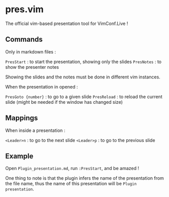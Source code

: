 # pres.vim

The official vim-based presentation tool for VimConf.Live !

## Commands

Only in markdown files :

`PresStart` : to start the presentation, showing only the slides
`PresNotes` : to show the presenter notes

Showing the slides and the notes must be done in different vim instances.

When the presentation in opened :

`PresGoto {number}` : to go to a given slide
`PresReload` : to reload the current slide (might be needed if the window has changed size)

## Mappings

When inside a presentation :

`<Leader>n` : to go to the next slide
`<Leader>p` : to go to the previous slide

## Example

Open `Plugin_presentation.md`, run `:PresStart`, and be amazed !

One thing to note is that the plugin infers the name of the presentation from the file name, thus
the name of this presentation will be `Plugin presentation`.
